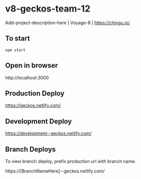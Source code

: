 # v8-geckos-team-12

Add-project-description-here | Voyage-8 | https://chingu.io/

## To start

`npm start`

## Open in browser

http://localhost:3000

## Production Deploy

https://geckos.netlify.com/

## Development Deploy

https://development--geckos.netlify.com/

## Branch Deploys

To view branch deploy, prefix production url with branch name.

https://[BranchNameHere]--geckos.netlify.com/
